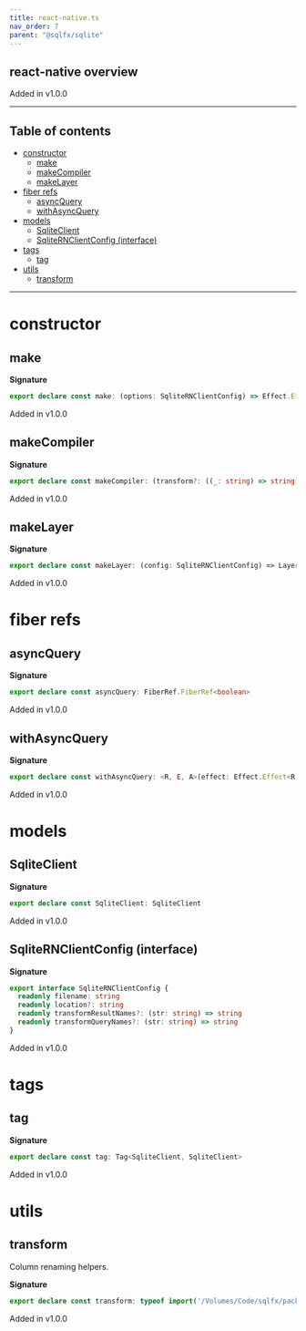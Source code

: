 ```yaml
---
title: react-native.ts
nav_order: 7
parent: "@sqlfx/sqlite"
---
```


## react-native overview

Added in v1.0.0

---

<h2 class="text-delta">Table of contents</h2>

- [constructor](#constructor)
  - [make](#make)
  - [makeCompiler](#makecompiler)
  - [makeLayer](#makelayer)
- [fiber refs](#fiber-refs)
  - [asyncQuery](#asyncquery)
  - [withAsyncQuery](#withasyncquery)
- [models](#models)
  - [SqliteClient](#sqliteclient)
  - [SqliteRNClientConfig (interface)](#sqliternclientconfig-interface)
- [tags](#tags)
  - [tag](#tag)
- [utils](#utils)
  - [transform](#transform)

---

# constructor

## make

**Signature**

```ts
export declare const make: (options: SqliteRNClientConfig) => Effect.Effect<Scope, never, SqliteClient>
```

Added in v1.0.0

## makeCompiler

**Signature**

```ts
export declare const makeCompiler: (transform?: ((_: string) => string) | undefined) => Statement.Compiler
```

Added in v1.0.0

## makeLayer

**Signature**

```ts
export declare const makeLayer: (config: SqliteRNClientConfig) => Layer.Layer<never, never, SqliteClient>
```

Added in v1.0.0

# fiber refs

## asyncQuery

**Signature**

```ts
export declare const asyncQuery: FiberRef.FiberRef<boolean>
```

Added in v1.0.0

## withAsyncQuery

**Signature**

```ts
export declare const withAsyncQuery: <R, E, A>(effect: Effect.Effect<R, E, A>) => Effect.Effect<R, E, A>
```

Added in v1.0.0

# models

## SqliteClient

**Signature**

```ts
export declare const SqliteClient: SqliteClient
```

Added in v1.0.0

## SqliteRNClientConfig (interface)

**Signature**

```ts
export interface SqliteRNClientConfig {
  readonly filename: string
  readonly location?: string
  readonly transformResultNames?: (str: string) => string
  readonly transformQueryNames?: (str: string) => string
}
```

Added in v1.0.0

# tags

## tag

**Signature**

```ts
export declare const tag: Tag<SqliteClient, SqliteClient>
```

Added in v1.0.0

# utils

## transform

Column renaming helpers.

**Signature**

```ts
export declare const transform: typeof import('/Volumes/Code/sqlfx/packages/sql/src/Transform')
```

Added in v1.0.0
